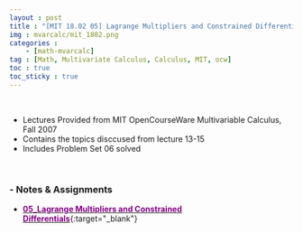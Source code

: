 ```yaml
---
layout : post
title : "[MIT 18.02 05] Lagrange Multipliers and Constrained Differentials"
img : mvarcalc/mit_1802.png
categories : 
    - [math-mvarcalc]
tag : [Math, Multivariate Calculus, Calculus, MIT, ocw]
toc : true
toc_sticky : true
---
```


<br/>

- Lectures Provided from MIT OpenCourseWare Multivariable Calculus, Fall 2007
- Contains the topics disccused from lecture 13-15
- Includes Problem Set 06 solved 

<br/>

### - Notes & Assignments 

- [<span style="color:purple">**05_Lagrange Multipliers and Constrained Differentials**</span>](https://drive.google.com/file/d/1aa9fgGLeGb1hzK1Wi8azTXsSK9ttH224/view?usp=share_link){:target="_blank"}